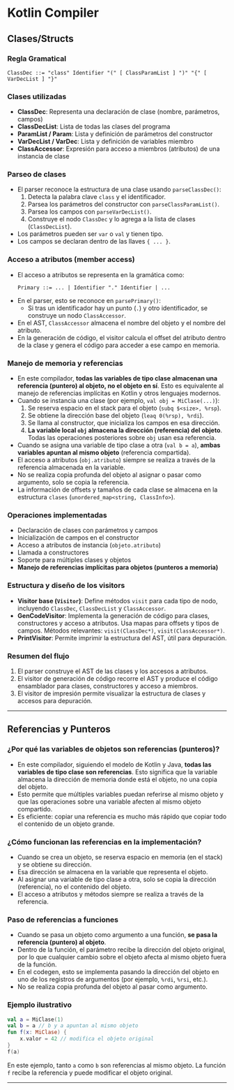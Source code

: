 # Kotlin Compiler

## Clases/Structs

### Regla Gramatical
```ebnf
ClassDec ::= "class" Identifier "(" [ ClassParamList ] ")" "{" [ VarDecList ] "}"
```

### Clases utilizadas
- **ClassDec**: Representa una declaración de clase (nombre, parámetros, campos)
- **ClassDecList**: Lista de todas las clases del programa
- **ParamList / Param**: Lista y definición de parámetros del constructor
- **VarDecList / VarDec**: Lista y definición de variables miembro
- **ClassAccessor**: Expresión para acceso a miembros (atributos) de una instancia de clase

### Parseo de clases
- El parser reconoce la estructura de una clase usando `parseClassDec()`:
  1. Detecta la palabra clave `class` y el identificador.
  2. Parsea los parámetros del constructor con `parseClassParamList()`.
  3. Parsea los campos con `parseVarDecList()`.
  4. Construye el nodo `ClassDec` y lo agrega a la lista de clases (`ClassDecList`).
- Los parámetros pueden ser `var` o `val` y tienen tipo.
- Los campos se declaran dentro de las llaves `{ ... }`.

### Acceso a atributos (member access)
- El acceso a atributos se representa en la gramática como:
  ```ebnf
  Primary ::= ... | Identifier "." Identifier | ...
  ```
- En el parser, esto se reconoce en `parsePrimary()`:
  - Si tras un identificador hay un punto (`.`) y otro identificador, se construye un nodo `ClassAccessor`.
- En el AST, `ClassAccessor` almacena el nombre del objeto y el nombre del atributo.
- En la generación de código, el visitor calcula el offset del atributo dentro de la clase y genera el código para acceder a ese campo en memoria.

### Manejo de memoria y referencias
- En este compilador, **todas las variables de tipo clase almacenan una referencia (puntero) al objeto, no el objeto en sí**. Esto es equivalente al manejo de referencias implícitas en Kotlin y otros lenguajes modernos.
- Cuando se instancia una clase (por ejemplo, `val obj = MiClase(...)`):
  1. Se reserva espacio en el stack para el objeto (`subq $<size>, %rsp`).
  2. Se obtiene la dirección base del objeto (`leaq 0(%rsp), %rdi`).
  3. Se llama al constructor, que inicializa los campos en esa dirección.
  4. **La variable local `obj` almacena la dirección (referencia) del objeto**. Todas las operaciones posteriores sobre `obj` usan esa referencia.
- Cuando se asigna una variable de tipo clase a otra (`val b = a`), **ambas variables apuntan al mismo objeto** (referencia compartida).
- El acceso a atributos (`obj.atributo`) siempre se realiza a través de la referencia almacenada en la variable.
- No se realiza copia profunda del objeto al asignar o pasar como argumento, solo se copia la referencia.
- La información de offsets y tamaños de cada clase se almacena en la estructura `clases` (`unordered_map<string, ClassInfo>`).

### Operaciones implementadas
- Declaración de clases con parámetros y campos
- Inicialización de campos en el constructor
- Acceso a atributos de instancia (`objeto.atributo`)
- Llamada a constructores
- Soporte para múltiples clases y objetos
- **Manejo de referencias implícitas para objetos (punteros a memoria)**

### Estructura y diseño de los visitors
- **Visitor base (`Visitor`)**: Define métodos `visit` para cada tipo de nodo, incluyendo `ClassDec`, `ClassDecList` y `ClassAccessor`.
- **GenCodeVisitor**: Implementa la generación de código para clases, constructores y acceso a atributos. Usa mapas para offsets y tipos de campos. Métodos relevantes: `visit(ClassDec*)`, `visit(ClassAccessor*)`.
- **PrintVisitor**: Permite imprimir la estructura del AST, útil para depuración.

### Resumen del flujo
1. El parser construye el AST de las clases y los accesos a atributos.
2. El visitor de generación de código recorre el AST y produce el código ensamblador para clases, constructores y acceso a miembros.
3. El visitor de impresión permite visualizar la estructura de clases y accesos para depuración.

---

## Referencias y Punteros

### ¿Por qué las variables de objetos son referencias (punteros)?
- En este compilador, siguiendo el modelo de Kotlin y Java, **todas las variables de tipo clase son referencias**. Esto significa que la variable almacena la dirección de memoria donde está el objeto, no una copia del objeto.
- Esto permite que múltiples variables puedan referirse al mismo objeto y que las operaciones sobre una variable afecten al mismo objeto compartido.
- Es eficiente: copiar una referencia es mucho más rápido que copiar todo el contenido de un objeto grande.

### ¿Cómo funcionan las referencias en la implementación?
- Cuando se crea un objeto, se reserva espacio en memoria (en el stack) y se obtiene su dirección.
- Esa dirección se almacena en la variable que representa el objeto.
- Al asignar una variable de tipo clase a otra, solo se copia la dirección (referencia), no el contenido del objeto.
- El acceso a atributos y métodos siempre se realiza a través de la referencia.

### Paso de referencias a funciones
- Cuando se pasa un objeto como argumento a una función, **se pasa la referencia (puntero) al objeto**.
- Dentro de la función, el parámetro recibe la dirección del objeto original, por lo que cualquier cambio sobre el objeto afecta al mismo objeto fuera de la función.
- En el codegen, esto se implementa pasando la dirección del objeto en uno de los registros de argumentos (por ejemplo, `%rdi`, `%rsi`, etc.).
- No se realiza copia profunda del objeto al pasar como argumento.

### Ejemplo ilustrativo
```kotlin
val a = MiClase(1)
val b = a // b y a apuntan al mismo objeto
fun f(x: MiClase) {
    x.valor = 42 // modifica el objeto original
}
f(a)
```
En este ejemplo, tanto `a` como `b` son referencias al mismo objeto. La función `f` recibe la referencia y puede modificar el objeto original.

---
